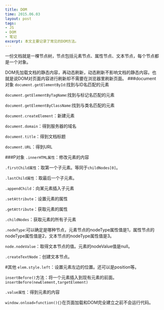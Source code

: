 ```yaml
---
title: DOM
time: 2015.06.03
layout: post
tags:
- JS
- DOM
- 笔记
excerpt: 本文主要记录了常见的DOM方法。
---
```

一份文档就是一棵节点树，节点包括元素节点、属性节点、文本节点，每个节点都是一个对象。

DOM先加载文档的静态内容，再动态刷新，动态刷新不影响文档的静态内容。也就是说DOM对页面内容进行刷新却不需要在浏览器里刷新页面。
###document对象
`document.getElementById`:找到与ID名匹配的元素

`document.getElementByTagName`:找到与标记名匹配的元素

`document.getElementByClassName`:找到与类名匹配的元素

`document.createElement`：新建元素

`document.domain`：得到服务器的域名

`document.title`：得到文档标题

`document.URL`：得到URL

###P对象
`.innerHTML属性`：修改元素的内容

`.firstChild属性`：取第一个子元素。等同于`childNodes[0]`。

`.lastChild属性`：取最后一个子元素。

`.appendChild`：向某元素插入子元素

`.setAttribute`：设置元素的属性

`.getAttribute`：获取元素的属性

`.childNodes`：获取元素的所有子元素

`.nodeType`:可以确定是哪种节点，元素节点的nodeType属性值是1，属性节点的nodeType属性值是2，文本节点的nodeType属性值是3。

`node.nodeValue`：取得文本节点的值。元素的nodeValue值是null。

`.createTextNode`：创建文本节点。


#其他
`elem.style.left`：设置元素左边的位置。还可以是position等。

`insertBefore()`方法：将一个元素插入到现有元素的前面。`insertBefore(newElement,targetElement)`

`.value属性`：得到元素的内容

`window.onload=function(){}`在页面加载和DOM完全建立之前不会运行代码。
